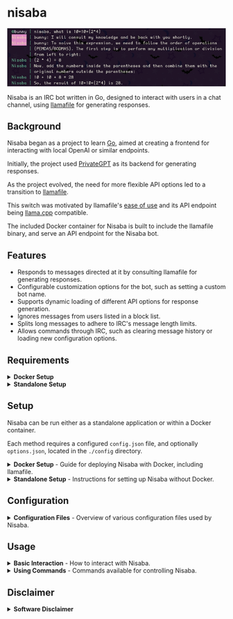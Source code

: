 # nisaba

<img src="images/preview.png" width="800" />

Nisaba is an IRC bot written in Go, designed to interact with users in a chat channel, using [llamafile](https://github.com/Mozilla-Ocho/llamafile) for generating responses.

## Background

Nisaba began as a project to learn [Go](https://go.dev/learn/), aimed at creating a frontend for interacting with local OpenAI or similar endpoints.

Initially, the project used [PrivateGPT](https://github.com/zylon-ai/private-gpt) as its backend for generating responses.

As the project evolved, the need for more flexible API options led to a transition to [llamafile](https://github.com/Mozilla-Ocho/llamafile).

This switch was motivated by llamafile's [ease of use](https://justine.lol/oneliners/) and its API endpoint being [llama.cpp](https://github.com/ggerganov/llama.cpp) compatible.

The included Docker container for Nisaba is built to include the llamafile binary, and serve an API endpoint for the Nisaba bot.

## Features

- Responds to messages directed at it by consulting llamafile for generating responses.
- Configurable customization options for the bot, such as setting a custom bot name.
- Supports dynamic loading of different API options for response generation.
- Ignores messages from users listed in a block list.
- Splits long messages to adhere to IRC's message length limits.
- Allows commands through IRC, such as clearing message history or loading new configuration options.

## Requirements

<details>
<summary><strong>Docker Setup</strong></summary>

The optional Docker container can be built to include all requirements.
- [Install Docker](https://docs.docker.com/engine/install/)

</details>

<details>
<summary><strong>Standalone Setup</strong></summary>

To build the standalone Go binary, you will need the build requirements.
- [Install Go](https://go.dev/doc/install)
- Go Dependencies
  - [github.com/thoj/go-ircevent](https://github.com/thoj/go-ircevent)
- Fully configured llamafile API endpoint

</details>

## Setup

Nisaba can be run either as a standalone application or within a Docker container.

Each method requires a configured `config.json` file, and optionally `options.json`, located in the `./config` directory.

<details>
<summary><strong>Docker Setup</strong> - Guide for deploying Nisaba with Docker, including llamafile.</summary>

1. **Prepare Configurations**
   - Place `config.json`, `options.json` (if used), and `model.gguf` in a directory named `config` in the same directory as your `docker-compose.yml`.
   - Example `options.json` files are provided under `config/` for popular API presets:
     - `options.precise.json.example` for "LLaMA Precise"
     - `options.divine.json.example` for "Divine Intellect"
     - `options.json.example` to reference all available options
   - Choose the configuration appropriate for your use case and rename it to `options.json`.

2. **Build and Run with Docker Compose**
   - Ensure the Docker Compose file is set to mount the `config` directory correctly:
     ```yaml
     version: '3.8'
     services:
       nisaba:
         build: .
         volumes:
           - ./model.gguf:/app/model.gguf
           - ./config:/app/config
     ```
   - Run the following command in the directory containing `docker-compose.yml`:
     ```
     docker-compose up --build
     ```

</details>

<details>
<summary><strong>Standalone Setup</strong> - Instructions for setting up Nisaba without Docker.</summary>

1. **Install Go**
   - If you haven't already, follow the instructions on the official [Go website](https://golang.org/dl/).

2. **Install Dependencies**
   - Install the IRC event package:
     ```
     go get github.com/thoj/go-ircevent
     ```

3. **Configure the Bot**
   - Create a `config` directory in your project root and place your `config.json` file within this directory. Optionally, add an `options.json` for additional parameters.
   - Example `options.json` files are provided under `config/` for popular API presets:
     - `options.precise.json.example` for "LLaMA Precise"
     - `options.divine.json.example` for "Divine Intellect"
     - `options.json.example` to reference all available options
   - Rename the relevant example file to `options.json` if you wish to use it.

4. **Build the Bot**:
   - Navigate to the project directory and run:
     ```
     go build -o nisaba.bin .
     ```

5. **Run the Bot**:
   - Start the bot by running the binary:
     ```
     ./nisaba.bin
     ```

</details>

## Configuration

<details>
<summary><strong>Configuration Files</strong> - Overview of various configuration files used by Nisaba.</summary>

- **config.json**: Main configuration for the IRC bot, specifying connection details and API settings.
- **options.json**: Optional parameters file designed to adjust llamafile's behavior, with settings like `temperature`, `top_k`, etc.
- **systemprompt.txt**: System prompt for Nisaba sent to the llamafile endpoint.
- **blocklist.txt**: Blocks specific IRC nicknames from interacting with Nisaba.
- **history.txt**: Stores message context dynamically; should not be edited manually.
- **llamafile_args.txt** (Docker only): Custom arguments to replace default llamafile settings under Docker.

These configuration files can also be placed in the same directory as the compiled binary.

</details>

## Usage

<details>
<summary><strong>Basic Interaction</strong> - How to interact with Nisaba.</summary>

To get a response from Nisaba, simply prefix your message with the bot's name, followed by your query. For example:

     ```
     Nisaba, how are you?
     ```
     
After sending a query or command, Nisaba will process the input and respond in the IRC channel based on the current configuration and any active settings modified by commands.

</details>

<details>
<summary><strong>Using Commands</strong> - Commands available for controlling Nisaba.</summary>

Nisaba supports several commands that can be used to control the bot or modify its behavior dynamically. These commands should be prefixed with the bot's name, followed by a comma or colon, and the command:

- **!clear**: Clears the message history stored by the bot. Useful for resetting the context in "chat" mode.
       ```
       Nisaba, !clear
       ```
- **!options [filename]**: Loads specific option settings from a file named `options.[filename].json` if present in the `config` directory. This allows you to dynamically change how Nisaba interacts with the llamafile API without restarting the bot.
       ```
       Nisaba, !options precise
       ```
- **!system [message]**: Attaches a system prompt to the next message that Nisaba sends to the llamafile endpoint, affecting how responses are generated.
       ```
       Nisaba, !system You will respond using 100 words or less.
       ```

</details>

## Disclaimer

<details><summary><strong>Software Disclaimer</strong></summary>

The code in this repository is provided "as-is" without any warranty of any kind, either expressed or implied. It is intended for research and educational purposes only. The authors and contributors make no representations about the suitability of this software for any purpose and accept no liability for any consequences resulting directly or indirectly from the use of this software.


By using this software, you acknowledge and agree to assume all risks associated with its use, understanding that you are solely responsible for any damage to your computer system or loss of data that results from such activities. You also acknowledge that this software is not intended for use in production environments or for commercial purposes.
</details>
